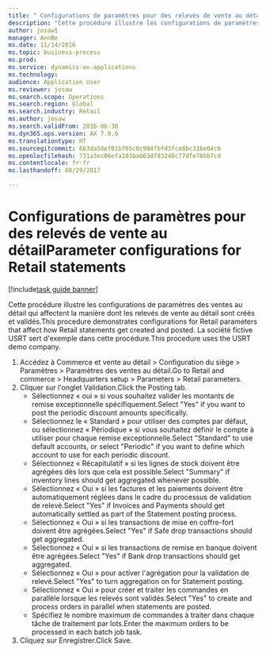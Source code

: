 ```yaml
--- 
title: " Configurations de paramètres pour des relevés de vente au détail"
description: "Cette procédure illustre les configurations de paramètres des ventes au détail qui affectent la manière dont les relevés de vente au détail sont créés et validés."
author: josaw1
manager: AnnBe
ms.date: 11/14/2016
ms.topic: business-process
ms.prod: 
ms.service: dynamics-ax-applications
ms.technology: 
audience: Application User
ms.reviewer: josaw
ms.search.scope: Operations
ms.search.region: Global
ms.search.industry: Retail
ms.author: josaw
ms.search.validFrom: 2016-06-30
ms.dyn365.ops.version: AX 7.0.0
ms.translationtype: HT
ms.sourcegitcommit: 663da58ef01b705c0c984fbfd3fce8bc31be04c6
ms.openlocfilehash: 731a3ec06efa103ba663df83240c77dfe78bb7cd
ms.contentlocale: fr-fr
ms.lasthandoff: 08/29/2017

---
```

# <a name="parameter-configurations-for-retail-statements"></a><span data-ttu-id="e3b71-103"> Configurations de paramètres pour des relevés de vente au détail</span><span class="sxs-lookup"><span data-stu-id="e3b71-103">Parameter configurations for Retail statements</span></span>

[!include[task guide banner](../includes/task-guide-banner.md)]

<span data-ttu-id="e3b71-104">Cette procédure illustre les configurations de paramètres des ventes au détail qui affectent la manière dont les relevés de vente au détail sont créés et validés.</span><span class="sxs-lookup"><span data-stu-id="e3b71-104">This procedure demonstrates configurations for Retail parameters that affect how Retail statements get created and posted.</span></span> <span data-ttu-id="e3b71-105">La société fictive USRT sert d'exemple dans cette procédure.</span><span class="sxs-lookup"><span data-stu-id="e3b71-105">This procedure uses the USRT demo company.</span></span>

1. <span data-ttu-id="e3b71-106">Accédez à Commerce et vente au détail > Configuration du siège > Paramètres > Paramètres des ventes au détail.</span><span class="sxs-lookup"><span data-stu-id="e3b71-106">Go to Retail and commerce > Headquarters setup  > Parameters > Retail parameters.</span></span>
2. <span data-ttu-id="e3b71-107">Cliquer sur l'onglet Validation.</span><span class="sxs-lookup"><span data-stu-id="e3b71-107">Click the Posting tab.</span></span>
    * <span data-ttu-id="e3b71-108">Sélectionnez « oui » si vous souhaitez valider les montants de remise exceptionnelle spécifiquement.</span><span class="sxs-lookup"><span data-stu-id="e3b71-108">Select "Yes" if you want to post the periodic discount amounts specifically.</span></span>  
    * <span data-ttu-id="e3b71-109">Sélectionnez le « Standard » pour utiliser des comptes par défaut, ou sélectionnez « Périodique » si vous souhaitez définir le compte à utiliser pour chaque remise exceptionnelle.</span><span class="sxs-lookup"><span data-stu-id="e3b71-109">Select "Standard" to use default accounts, or select "Periodic" if you want to define which account to use for each periodic discount.</span></span>  
    * <span data-ttu-id="e3b71-110">Sélectionnez « Récapitulatif » si les lignes de stock doivent être agrégées dès lors que cela est possible.</span><span class="sxs-lookup"><span data-stu-id="e3b71-110">Select "Summary" if inventory lines should get aggregated whenever possible.</span></span>  
    * <span data-ttu-id="e3b71-111">Sélectionnez « Oui » si les factures et les paiements doivent être automatiquement réglées dans le cadre du processus de validation de relevé.</span><span class="sxs-lookup"><span data-stu-id="e3b71-111">Select "Yes" if Invoices and Payments should get automatically settled as part of the Statement posting process.</span></span>  
    * <span data-ttu-id="e3b71-112">Sélectionnez « Oui » si les transactions de mise en coffre-fort doivent être agrégées.</span><span class="sxs-lookup"><span data-stu-id="e3b71-112">Select "Yes" if Safe drop transactions should get aggregated.</span></span>  
    * <span data-ttu-id="e3b71-113">Sélectionnez « Oui » si les transactions de remise en banque doivent être agrégées.</span><span class="sxs-lookup"><span data-stu-id="e3b71-113">Select "Yes" if Bank drop transactions should get aggregated.</span></span>  
    * <span data-ttu-id="e3b71-114">Sélectionnez « Oui » pour activer l'agrégation pour la validation de relevé.</span><span class="sxs-lookup"><span data-stu-id="e3b71-114">Select "Yes" to turn aggregation on for Statement posting.</span></span>  
    * <span data-ttu-id="e3b71-115">Sélectionnez « Oui » pour créer et traiter les commandes en parallèle lorsque les relevés sont validés.</span><span class="sxs-lookup"><span data-stu-id="e3b71-115">Select "Yes" to create and process orders in parallel when statements are posted.</span></span>  
    * <span data-ttu-id="e3b71-116">Spécifiez le nombre maximum de commandes à traiter dans chaque tâche de traitement par lots.</span><span class="sxs-lookup"><span data-stu-id="e3b71-116">Enter the maximum orders to be processed in each batch job task.</span></span>  
3. <span data-ttu-id="e3b71-117">Cliquez sur Enregistrer.</span><span class="sxs-lookup"><span data-stu-id="e3b71-117">Click Save.</span></span>


